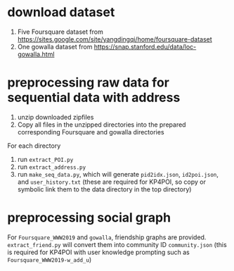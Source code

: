 # download dataset

1. Five Foursquare dataset from https://sites.google.com/site/yangdingqi/home/foursquare-dataset
2. One gowalla dataset from https://snap.stanford.edu/data/loc-gowalla.html

# preprocessing raw data for sequential data with address
1. unzip downloaded zipfiles
2. Copy all files in the unzipped directories into the prepared corresponding Foursquare and gowalla directories

For each directory
1. run `extract_POI.py`
2. run `extract_address.py`
3. run `make_seq_data.py`, which will generate `pid2idx.json`, `id2poi.json`, and `user_history.txt` (these are required for KP4POI, so copy or symbolic link them to the data directory in the top directory)

# preprocessing social graph
For `Foursquare_WWW2019` and `gowalla`, friendship graphs are provided.
`extract_friend.py` will convert them into community ID `community.json`
(this is required for KP4POI with user knowledge prompting such as `Foursquare_WWW2019-w_add_u`)
